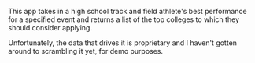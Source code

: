 This app takes in a high school track and field athlete's best performance for a specified event and returns a list of the top colleges to which they should consider applying.

Unfortunately, the data that drives it is proprietary and I haven't gotten around to scrambling it yet, for demo purposes.